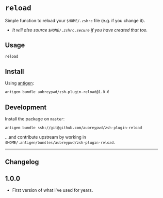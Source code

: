 # `reload`

Simple function to reload your `$HOME/.zshrc` file (e.g. if you change it).

- _It will also source `$HOME/.zshrc.secure` if you have created that too._

## Usage

```bash
reload
```

## Install

Using [antigen](https://github.com/zsh-users/antigen):

```bash
antigen bundle aubreypwd/zsh-plugin-reload@1.0.0
```

## Development

Install the package on `master`:

```bash
antigen bundle ssh://git@github.com/aubreypwd/zsh-plugin-reload
```

...and contribute upstream by working in `$HOME/.antigen/bundles/aubreypwd/zsh-plugin-reload`.

---

## Changelog

## 1.0.0

- First version of what I've used for years.

